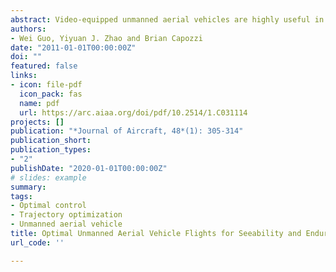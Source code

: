 ```yaml
---
abstract: Video-equipped unmanned aerial vehicles are highly useful in missions of surveillance, monitoring, and sensing. In these flights, the unmanned aerial vehicles must maintain the ability to see the targets as well as to save energy for prolonged endurance. This paper examines basic patterns of unmanned aerial vehicle flights that can maximize the ability to see targets, or “seeability,” and/or minimize power consumptions to assist unmanned aerial vehicle mission planning. In this paper, a point-mass model is used to describe unmanned aerial vehicle motions. A seeability model is established that peaks when the unmanned aerial vehicle is flying at a certain angle from the normal vector perpendicular to the surface of the target. Unmanned aerial vehicle flights are formulated as nonlinear periodic optimal control problems. The performance indices are selected to maximize the average seeability, to minimize the average power consumption, or to achieve a balance of the two. Motion constraints due to unmanned aerial vehicle performance capabilities and safety are imposed. The effects of different levels of constant wind velocities are considered. These nonlinear optimal control problems are converted into parameter optimization for numerical solutions. Extensive numerical solutions are obtained for unmanned aerial vehicle level flights with constant airspeeds and variable airspeeds, as well as three-dimensional flights. Clear tradeoffs between maximum seeability and minimum power are established.
authors: 
- Wei Guo, Yiyuan J. Zhao and Brian Capozzi
date: "2011-01-01T00:00:00Z"
doi: ""
featured: false
links:
- icon: file-pdf
  icon_pack: fas
  name: pdf
  url: https://arc.aiaa.org/doi/pdf/10.2514/1.C031114
projects: []
publication: "*Journal of Aircraft, 48*(1): 305-314"
publication_short: 
publication_types:
- "2"
publishDate: "2020-01-01T00:00:00Z"
# slides: example
summary: 
tags:
- Optimal control
- Trajectory optimization
- Unmanned aerial vehicle
title: Optimal Unmanned Aerial Vehicle Flights for Seeability and Endurance in Winds
url_code: ''

---
```



